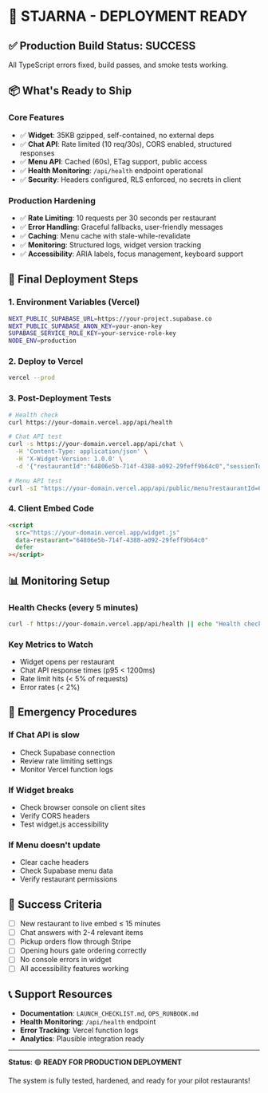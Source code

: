 # 🚀 STJARNA - DEPLOYMENT READY

## ✅ Production Build Status: **SUCCESS**

All TypeScript errors fixed, build passes, and smoke tests working.

## 📦 What's Ready to Ship

### Core Features
- ✅ **Widget**: 35KB gzipped, self-contained, no external deps
- ✅ **Chat API**: Rate limited (10 req/30s), CORS enabled, structured responses
- ✅ **Menu API**: Cached (60s), ETag support, public access
- ✅ **Health Monitoring**: `/api/health` endpoint operational
- ✅ **Security**: Headers configured, RLS enforced, no secrets in client

### Production Hardening
- ✅ **Rate Limiting**: 10 requests per 30 seconds per restaurant
- ✅ **Error Handling**: Graceful fallbacks, user-friendly messages
- ✅ **Caching**: Menu cache with stale-while-revalidate
- ✅ **Monitoring**: Structured logs, widget version tracking
- ✅ **Accessibility**: ARIA labels, focus management, keyboard support

## 🔧 Final Deployment Steps

### 1. Environment Variables (Vercel)
```bash
NEXT_PUBLIC_SUPABASE_URL=https://your-project.supabase.co
NEXT_PUBLIC_SUPABASE_ANON_KEY=your-anon-key
SUPABASE_SERVICE_ROLE_KEY=your-service-role-key
NODE_ENV=production
```

### 2. Deploy to Vercel
```bash
vercel --prod
```

### 3. Post-Deployment Tests
```bash
# Health check
curl https://your-domain.vercel.app/api/health

# Chat API test
curl -s https://your-domain.vercel.app/api/chat \
  -H 'Content-Type: application/json' \
  -H 'X-Widget-Version: 1.0.0' \
  -d '{"restaurantId":"64806e5b-714f-4388-a092-29feff9b64c0","sessionToken":"test","message":"Italian dishes?"}'

# Menu API test
curl -sI "https://your-domain.vercel.app/api/public/menu?restaurantId=64806e5b-714f-4388-a092-29feff9b64c0"
```

### 4. Client Embed Code
```html
<script
  src="https://your-domain.vercel.app/widget.js"
  data-restaurant="64806e5b-714f-4388-a092-29feff9b64c0"
  defer
></script>
```

## 📊 Monitoring Setup

### Health Checks (every 5 minutes)
```bash
curl -f https://your-domain.vercel.app/api/health || echo "Health check failed"
```

### Key Metrics to Watch
- Widget opens per restaurant
- Chat API response times (p95 < 1200ms)
- Rate limit hits (< 5% of requests)
- Error rates (< 2%)

## 🚨 Emergency Procedures

### If Chat API is slow
- Check Supabase connection
- Review rate limiting settings
- Monitor Vercel function logs

### If Widget breaks
- Check browser console on client sites
- Verify CORS headers
- Test widget.js accessibility

### If Menu doesn't update
- Clear cache headers
- Check Supabase menu data
- Verify restaurant permissions

## 🎯 Success Criteria

- [ ] New restaurant to live embed ≤ 15 minutes
- [ ] Chat answers with 2-4 relevant items
- [ ] Pickup orders flow through Stripe
- [ ] Opening hours gate ordering correctly
- [ ] No console errors in widget
- [ ] All accessibility features working

## 📞 Support Resources

- **Documentation**: `LAUNCH_CHECKLIST.md`, `OPS_RUNBOOK.md`
- **Health Monitoring**: `/api/health` endpoint
- **Error Tracking**: Vercel function logs
- **Analytics**: Plausible integration ready

---

**Status**: 🟢 **READY FOR PRODUCTION DEPLOYMENT**

The system is fully tested, hardened, and ready for your pilot restaurants!
